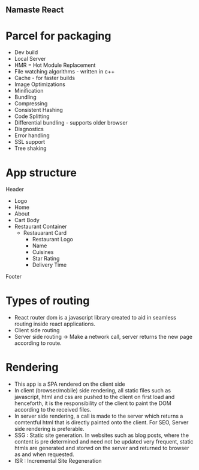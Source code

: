 ## Namaste React

# Parcel for packaging

- Dev build
- Local Server
- HMR = Hot Module Replacement
- File watching algorithms - written in c++
- Cache - for faster builds
- Image Optimizations
- Minification
- Bundling
- Compressing
- Consistent Hashing
- Code Splitting
- Differential bundling - supports older browser
- Diagnostics
- Error handling
- SSL support
- Tree shaking

# App structure

Header

- Logo
- Home
- About
- Cart
  Body
- Restaurant Container
  - Restauarant Card
    - Restaurant Logo
    - Name
    - Cuisines
    - Star Rating
    - Delivery Time

Footer

# Types of routing
 
- React router dom is a javascript library created to aid in seamless routing inside react applications.
- Client side routing
- Server side routing -> Make a network call, server returns the new page according to route.

# Rendering 

- This app is a SPA rendered on the client side
- In client (browser/mobile) side rendering, all static files such as javascript, html and css are pushed to the 
  client on first load and henceforth, it is the responsibility of the client to paint the DOM according to the received files.
- In server side rendering, a call is made to the server which returns a comtentful html that is directly painted onto the client.
  For SEO, Server side rendering is preferable.
- SSG : Static site generation. In websites such as blog posts, where the content is pre determined and need not be updated
  very frequent, static htmls are generated and storwd on the server and returned to browser as and when requested.
- ISR : Incremental Site Regeneration 

